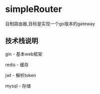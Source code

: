 # simpleRouter
自制路由器,目标是实现一个go版本的gateway



## 技术栈说明

gin - 基本web框架

redis - 缓存

jwt - 解析token

mysql - 存储
